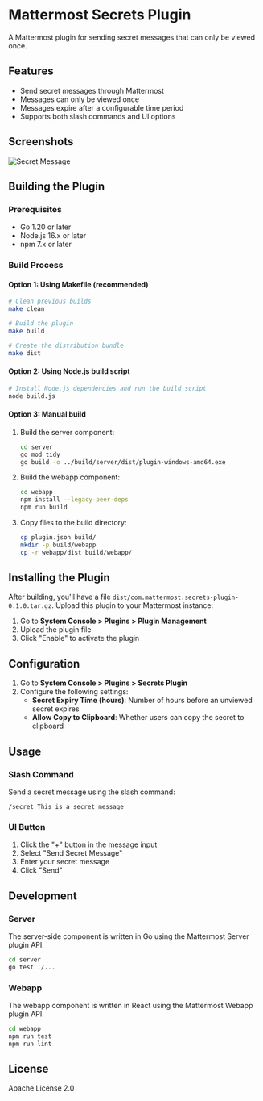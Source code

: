 # Mattermost Secrets Plugin

A Mattermost plugin for sending secret messages that can only be viewed once.

## Features

- Send secret messages through Mattermost
- Messages can only be viewed once
- Messages expire after a configurable time period
- Supports both slash commands and UI options

## Screenshots

![Secret Message](assets/screenshot1.png)

## Building the Plugin

### Prerequisites

- Go 1.20 or later
- Node.js 16.x or later
- npm 7.x or later

### Build Process

#### Option 1: Using Makefile (recommended)

```bash
# Clean previous builds
make clean

# Build the plugin
make build

# Create the distribution bundle
make dist
```

#### Option 2: Using Node.js build script

```bash
# Install Node.js dependencies and run the build script
node build.js
```

#### Option 3: Manual build

1. Build the server component:
   ```bash
   cd server
   go mod tidy
   go build -o ../build/server/dist/plugin-windows-amd64.exe
   ```

2. Build the webapp component:
   ```bash
   cd webapp
   npm install --legacy-peer-deps
   npm run build
   ```

3. Copy files to the build directory:
   ```bash
   cp plugin.json build/
   mkdir -p build/webapp
   cp -r webapp/dist build/webapp/
   ```

## Installing the Plugin

After building, you'll have a file `dist/com.mattermost.secrets-plugin-0.1.0.tar.gz`. Upload this plugin to your Mattermost instance:

1. Go to **System Console > Plugins > Plugin Management**
2. Upload the plugin file
3. Click "Enable" to activate the plugin

## Configuration

1. Go to **System Console > Plugins > Secrets Plugin**
2. Configure the following settings:
   - **Secret Expiry Time (hours)**: Number of hours before an unviewed secret expires
   - **Allow Copy to Clipboard**: Whether users can copy the secret to clipboard

## Usage

### Slash Command

Send a secret message using the slash command:

```
/secret This is a secret message
```

### UI Button

1. Click the "+" button in the message input
2. Select "Send Secret Message"
3. Enter your secret message
4. Click "Send"

## Development

### Server

The server-side component is written in Go using the Mattermost Server plugin API.

```bash
cd server
go test ./...
```

### Webapp

The webapp component is written in React using the Mattermost Webapp plugin API.

```bash
cd webapp
npm run test
npm run lint
```

## License

Apache License 2.0